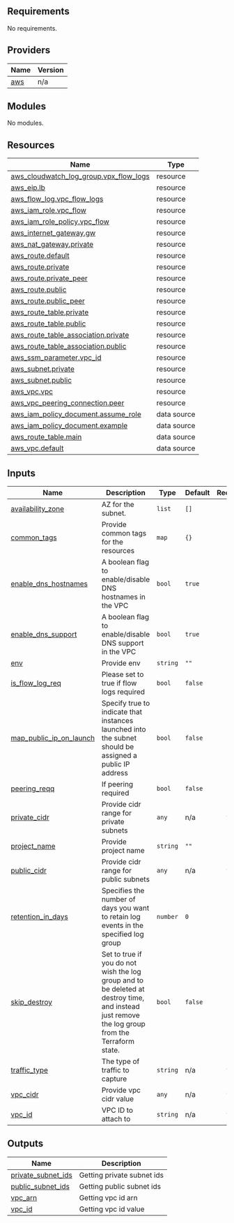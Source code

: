 ## Requirements

No requirements.

## Providers

| Name | Version |
|------|---------|
| <a name="provider_aws"></a> [aws](#provider\_aws) | n/a |

## Modules

No modules.

## Resources

| Name | Type |
|------|------|
| [aws_cloudwatch_log_group.vpx_flow_logs](https://registry.terraform.io/providers/hashicorp/aws/latest/docs/resources/cloudwatch_log_group) | resource |
| [aws_eip.lb](https://registry.terraform.io/providers/hashicorp/aws/latest/docs/resources/eip) | resource |
| [aws_flow_log.vpc_flow_logs](https://registry.terraform.io/providers/hashicorp/aws/latest/docs/resources/flow_log) | resource |
| [aws_iam_role.vpc_flow](https://registry.terraform.io/providers/hashicorp/aws/latest/docs/resources/iam_role) | resource |
| [aws_iam_role_policy.vpc_flow](https://registry.terraform.io/providers/hashicorp/aws/latest/docs/resources/iam_role_policy) | resource |
| [aws_internet_gateway.gw](https://registry.terraform.io/providers/hashicorp/aws/latest/docs/resources/internet_gateway) | resource |
| [aws_nat_gateway.private](https://registry.terraform.io/providers/hashicorp/aws/latest/docs/resources/nat_gateway) | resource |
| [aws_route.default](https://registry.terraform.io/providers/hashicorp/aws/latest/docs/resources/route) | resource |
| [aws_route.private](https://registry.terraform.io/providers/hashicorp/aws/latest/docs/resources/route) | resource |
| [aws_route.private_peer](https://registry.terraform.io/providers/hashicorp/aws/latest/docs/resources/route) | resource |
| [aws_route.public](https://registry.terraform.io/providers/hashicorp/aws/latest/docs/resources/route) | resource |
| [aws_route.public_peer](https://registry.terraform.io/providers/hashicorp/aws/latest/docs/resources/route) | resource |
| [aws_route_table.private](https://registry.terraform.io/providers/hashicorp/aws/latest/docs/resources/route_table) | resource |
| [aws_route_table.public](https://registry.terraform.io/providers/hashicorp/aws/latest/docs/resources/route_table) | resource |
| [aws_route_table_association.private](https://registry.terraform.io/providers/hashicorp/aws/latest/docs/resources/route_table_association) | resource |
| [aws_route_table_association.public](https://registry.terraform.io/providers/hashicorp/aws/latest/docs/resources/route_table_association) | resource |
| [aws_ssm_parameter.vpc_id](https://registry.terraform.io/providers/hashicorp/aws/latest/docs/resources/ssm_parameter) | resource |
| [aws_subnet.private](https://registry.terraform.io/providers/hashicorp/aws/latest/docs/resources/subnet) | resource |
| [aws_subnet.public](https://registry.terraform.io/providers/hashicorp/aws/latest/docs/resources/subnet) | resource |
| [aws_vpc.vpc](https://registry.terraform.io/providers/hashicorp/aws/latest/docs/resources/vpc) | resource |
| [aws_vpc_peering_connection.peer](https://registry.terraform.io/providers/hashicorp/aws/latest/docs/resources/vpc_peering_connection) | resource |
| [aws_iam_policy_document.assume_role](https://registry.terraform.io/providers/hashicorp/aws/latest/docs/data-sources/iam_policy_document) | data source |
| [aws_iam_policy_document.example](https://registry.terraform.io/providers/hashicorp/aws/latest/docs/data-sources/iam_policy_document) | data source |
| [aws_route_table.main](https://registry.terraform.io/providers/hashicorp/aws/latest/docs/data-sources/route_table) | data source |
| [aws_vpc.default](https://registry.terraform.io/providers/hashicorp/aws/latest/docs/data-sources/vpc) | data source |

## Inputs

| Name | Description | Type | Default | Required |
|------|-------------|------|---------|:--------:|
| <a name="input_availability_zone"></a> [availability\_zone](#input\_availability\_zone) | AZ for the subnet. | `list` | `[]` | no |
| <a name="input_common_tags"></a> [common\_tags](#input\_common\_tags) | Provide common tags for the resources | `map` | `{}` | no |
| <a name="input_enable_dns_hostnames"></a> [enable\_dns\_hostnames](#input\_enable\_dns\_hostnames) | A boolean flag to enable/disable DNS hostnames in the VPC | `bool` | `true` | no |
| <a name="input_enable_dns_support"></a> [enable\_dns\_support](#input\_enable\_dns\_support) | A boolean flag to enable/disable DNS support in the VPC | `bool` | `true` | no |
| <a name="input_env"></a> [env](#input\_env) | Provide env | `string` | `""` | no |
| <a name="input_is_flow_log_req"></a> [is\_flow\_log\_req](#input\_is\_flow\_log\_req) | Please set to true if flow logs required | `bool` | `false` | no |
| <a name="input_map_public_ip_on_launch"></a> [map\_public\_ip\_on\_launch](#input\_map\_public\_ip\_on\_launch) | Specify true to indicate that instances launched into the subnet should be assigned a public IP address | `bool` | `false` | no |
| <a name="input_peering_reqq"></a> [peering\_reqq](#input\_peering\_reqq) | If peering required | `bool` | `false` | no |
| <a name="input_private_cidr"></a> [private\_cidr](#input\_private\_cidr) | Provide cidr range for private subnets | `any` | n/a | yes |
| <a name="input_project_name"></a> [project\_name](#input\_project\_name) | Provide project name | `string` | `""` | no |
| <a name="input_public_cidr"></a> [public\_cidr](#input\_public\_cidr) | Provide cidr range for public subnets | `any` | n/a | yes |
| <a name="input_retention_in_days"></a> [retention\_in\_days](#input\_retention\_in\_days) | Specifies the number of days you want to retain log events in the specified log group | `number` | `0` | no |
| <a name="input_skip_destroy"></a> [skip\_destroy](#input\_skip\_destroy) | Set to true if you do not wish the log group and to be deleted at destroy time, and instead just remove the log group from the Terraform state. | `bool` | `false` | no |
| <a name="input_traffic_type"></a> [traffic\_type](#input\_traffic\_type) | The type of traffic to capture | `string` | n/a | yes |
| <a name="input_vpc_cidr"></a> [vpc\_cidr](#input\_vpc\_cidr) | Provide vpc cidr value | `any` | n/a | yes |
| <a name="input_vpc_id"></a> [vpc\_id](#input\_vpc\_id) | VPC ID to attach to | `string` | n/a | yes |

## Outputs

| Name | Description |
|------|-------------|
| <a name="output_private_subnet_ids"></a> [private\_subnet\_ids](#output\_private\_subnet\_ids) | Getting private subnet ids |
| <a name="output_public_subnet_ids"></a> [public\_subnet\_ids](#output\_public\_subnet\_ids) | Getting public subnet ids |
| <a name="output_vpc_arn"></a> [vpc\_arn](#output\_vpc\_arn) | Getting vpc id arn |
| <a name="output_vpc_id"></a> [vpc\_id](#output\_vpc\_id) | Getting vpc id value |
